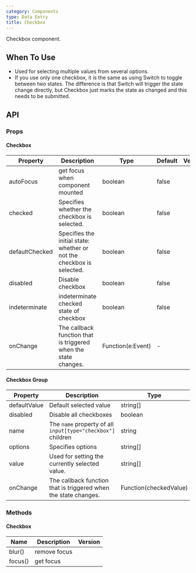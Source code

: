 ```yaml
---
category: Components
type: Data Entry
title: Checkbox
---
```


Checkbox component.

## When To Use

- Used for selecting multiple values from several options.
- If you use only one checkbox, it is the same as using Switch to toggle between two states. The difference is that Switch will trigger the state change directly, but Checkbox just marks the state as changed and this needs to be submitted.

## API

### Props

#### Checkbox

| Property | Description | Type | Default | Version |
| --- | --- | --- | --- | --- |
| autoFocus | get focus when component mounted | boolean | false |  |
| checked | Specifies whether the checkbox is selected. | boolean | false |  |
| defaultChecked | Specifies the initial state: whether or not the checkbox is selected. | boolean | false |  |
| disabled | Disable checkbox | boolean | false |  |
| indeterminate | indeterminate checked state of checkbox | boolean | false |  |
| onChange | The callback function that is triggered when the state changes. | Function(e:Event) | - |  |

#### Checkbox Group

| Property | Description | Type | Default | Version |
| --- | --- | --- | --- | --- |
| defaultValue | Default selected value | string\[] | \[] |  |
| disabled | Disable all checkboxes | boolean | false |  |
| name | The `name` property of all `input[type="checkbox"]` children | string | - |  |
| options | Specifies options | string\[] | \[] |  |
| value | Used for setting the currently selected value. | string\[] | \[] |  |
| onChange | The callback function that is triggered when the state changes. | Function(checkedValue) | - |  |

### Methods

#### Checkbox

| Name    | Description  | Version |
| ------- | ------------ | ------- |
| blur()  | remove focus |         |
| focus() | get focus    |         |

<style>
.site-checkbox-all-wrapper {
  border-bottom: 1px solid #303030;
}
</style>

